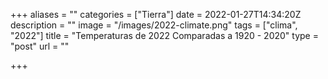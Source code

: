 +++
aliases = ""
categories = ["Tierra"]
date = 2022-01-27T14:34:20Z
description = ""
image = "/images/2022-climate.png"
tags = ["clima", "2022"]
title = "Temperaturas de 2022 Comparadas a 1920 - 2020"
type = "post"
url = ""

+++
